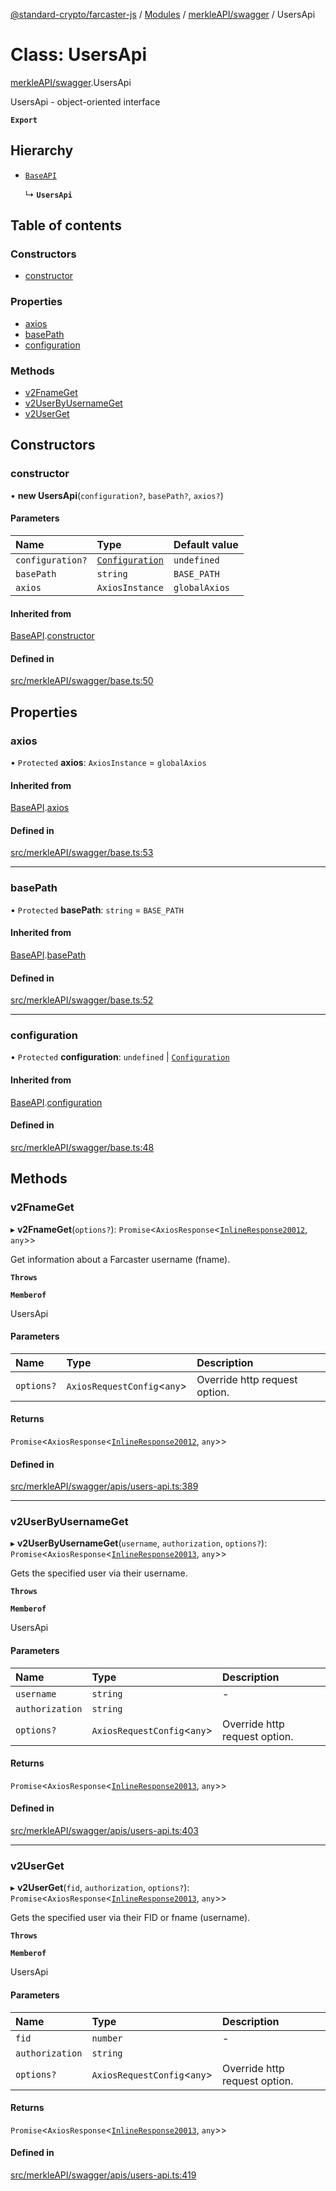 [@standard-crypto/farcaster-js](../README.md) / [Modules](../modules.md) / [merkleAPI/swagger](../modules/merkleAPI_swagger.md) / UsersApi

# Class: UsersApi

[merkleAPI/swagger](../modules/merkleAPI_swagger.md).UsersApi

UsersApi - object-oriented interface

**`Export`**

## Hierarchy

- [`BaseAPI`](merkleAPI_swagger.BaseAPI.md)

  ↳ **`UsersApi`**

## Table of contents

### Constructors

- [constructor](merkleAPI_swagger.UsersApi.md#constructor)

### Properties

- [axios](merkleAPI_swagger.UsersApi.md#axios)
- [basePath](merkleAPI_swagger.UsersApi.md#basepath)
- [configuration](merkleAPI_swagger.UsersApi.md#configuration)

### Methods

- [v2FnameGet](merkleAPI_swagger.UsersApi.md#v2fnameget)
- [v2UserByUsernameGet](merkleAPI_swagger.UsersApi.md#v2userbyusernameget)
- [v2UserGet](merkleAPI_swagger.UsersApi.md#v2userget)

## Constructors

### constructor

• **new UsersApi**(`configuration?`, `basePath?`, `axios?`)

#### Parameters

| Name | Type | Default value |
| :------ | :------ | :------ |
| `configuration?` | [`Configuration`](merkleAPI_swagger.Configuration.md) | `undefined` |
| `basePath` | `string` | `BASE_PATH` |
| `axios` | `AxiosInstance` | `globalAxios` |

#### Inherited from

[BaseAPI](merkleAPI_swagger.BaseAPI.md).[constructor](merkleAPI_swagger.BaseAPI.md#constructor)

#### Defined in

[src/merkleAPI/swagger/base.ts:50](https://github.com/standard-crypto/farcaster-js/blob/main/src/merkleAPI/swagger/base.ts#L50)

## Properties

### axios

• `Protected` **axios**: `AxiosInstance` = `globalAxios`

#### Inherited from

[BaseAPI](merkleAPI_swagger.BaseAPI.md).[axios](merkleAPI_swagger.BaseAPI.md#axios)

#### Defined in

[src/merkleAPI/swagger/base.ts:53](https://github.com/standard-crypto/farcaster-js/blob/main/src/merkleAPI/swagger/base.ts#L53)

___

### basePath

• `Protected` **basePath**: `string` = `BASE_PATH`

#### Inherited from

[BaseAPI](merkleAPI_swagger.BaseAPI.md).[basePath](merkleAPI_swagger.BaseAPI.md#basepath)

#### Defined in

[src/merkleAPI/swagger/base.ts:52](https://github.com/standard-crypto/farcaster-js/blob/main/src/merkleAPI/swagger/base.ts#L52)

___

### configuration

• `Protected` **configuration**: `undefined` \| [`Configuration`](merkleAPI_swagger.Configuration.md)

#### Inherited from

[BaseAPI](merkleAPI_swagger.BaseAPI.md).[configuration](merkleAPI_swagger.BaseAPI.md#configuration)

#### Defined in

[src/merkleAPI/swagger/base.ts:48](https://github.com/standard-crypto/farcaster-js/blob/main/src/merkleAPI/swagger/base.ts#L48)

## Methods

### v2FnameGet

▸ **v2FnameGet**(`options?`): `Promise`<`AxiosResponse`<[`InlineResponse20012`](../interfaces/merkleAPI_swagger.InlineResponse20012.md), `any`\>\>

Get information about a Farcaster username (fname).

**`Throws`**

**`Memberof`**

UsersApi

#### Parameters

| Name | Type | Description |
| :------ | :------ | :------ |
| `options?` | `AxiosRequestConfig`<`any`\> | Override http request option. |

#### Returns

`Promise`<`AxiosResponse`<[`InlineResponse20012`](../interfaces/merkleAPI_swagger.InlineResponse20012.md), `any`\>\>

#### Defined in

[src/merkleAPI/swagger/apis/users-api.ts:389](https://github.com/standard-crypto/farcaster-js/blob/main/src/merkleAPI/swagger/apis/users-api.ts#L389)

___

### v2UserByUsernameGet

▸ **v2UserByUsernameGet**(`username`, `authorization`, `options?`): `Promise`<`AxiosResponse`<[`InlineResponse20013`](../interfaces/merkleAPI_swagger.InlineResponse20013.md), `any`\>\>

Gets the specified user via their username.

**`Throws`**

**`Memberof`**

UsersApi

#### Parameters

| Name | Type | Description |
| :------ | :------ | :------ |
| `username` | `string` | - |
| `authorization` | `string` |  |
| `options?` | `AxiosRequestConfig`<`any`\> | Override http request option. |

#### Returns

`Promise`<`AxiosResponse`<[`InlineResponse20013`](../interfaces/merkleAPI_swagger.InlineResponse20013.md), `any`\>\>

#### Defined in

[src/merkleAPI/swagger/apis/users-api.ts:403](https://github.com/standard-crypto/farcaster-js/blob/main/src/merkleAPI/swagger/apis/users-api.ts#L403)

___

### v2UserGet

▸ **v2UserGet**(`fid`, `authorization`, `options?`): `Promise`<`AxiosResponse`<[`InlineResponse20013`](../interfaces/merkleAPI_swagger.InlineResponse20013.md), `any`\>\>

Gets the specified user via their FID or fname (username).

**`Throws`**

**`Memberof`**

UsersApi

#### Parameters

| Name | Type | Description |
| :------ | :------ | :------ |
| `fid` | `number` | - |
| `authorization` | `string` |  |
| `options?` | `AxiosRequestConfig`<`any`\> | Override http request option. |

#### Returns

`Promise`<`AxiosResponse`<[`InlineResponse20013`](../interfaces/merkleAPI_swagger.InlineResponse20013.md), `any`\>\>

#### Defined in

[src/merkleAPI/swagger/apis/users-api.ts:419](https://github.com/standard-crypto/farcaster-js/blob/main/src/merkleAPI/swagger/apis/users-api.ts#L419)
